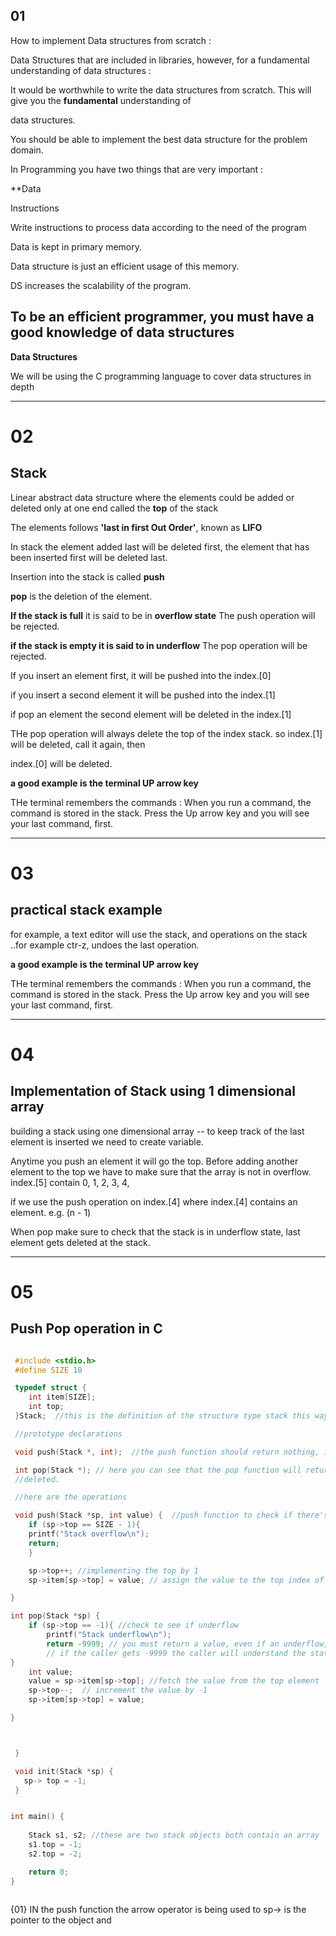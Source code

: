## 01

How to implement Data structures from scratch :

Data Structures that are included in libraries, however, for a fundamental understanding of data structures :

It would be worthwhile to write the data structures from scratch. This will give you the **fundamental** understanding of 

data structures. 

You should be able to implement the best data structure for the problem domain. 

In Programming you have two things that are very important :

**Data

Instructions 

Write instructions to process data according to the need of the program

Data is kept in primary memory.

Data structure is just an efficient usage of this memory.

DS increases the scalability of the program.

## To be an efficient programmer, you must have a good knowledge of data structures


**Data Structures** 

We will be using the C programming language to cover data structures in depth


-------------------------------


# 02
## Stack

Linear abstract data structure where the elements could be added or deleted only at one end called the **top** of the stack

The elements follows  **'last in first Out Order'**, known as **LIFO**

In stack the element added last will be deleted first, the element that has been inserted first will be deleted last.

Insertion into the stack is called **push**

**pop** is the deletion of the element.

**If the stack is full** it is said to be in **overflow state** The push operation will be rejected.

**if the stack is empty it is said to in underflow** The pop operation will be rejected.

If you insert an element first, it will be pushed into the index.[0]

if you insert a second element it will be pushed into  the index.[1]

if pop an element the second element will be deleted in the index.[1] 

THe pop operation will always delete the top of the index stack. so index.[1] will be deleted, call it again, then 

index.[0] will be deleted. 

**a good example is the terminal UP arrow key**

THe terminal remembers the commands : When you run a command, the command is stored in the stack. Press the Up arrow key and you will see your last command, first.


-----------------------------------


# 03

## practical stack example

for example, a text editor will use the stack, and operations on the stack ..for example ctr-z, undoes the last operation.

**a good example is the terminal UP arrow key**

THe terminal remembers the commands : When you run a command, the command is stored in the stack. Press the Up arrow key and you will see your last command, first.


---------------------------------

# 04

## Implementation of Stack using 1 dimensional array 

building a stack using one dimensional array -- to keep track of the last element is inserted we need to create variable.

Anytime you push an element it will go the top. Before adding another element to the top we have to make sure that the array is not in overflow. index.[5] contain 0, 1, 2, 3, 4, 

if we use the push operation on index.[4] where index.[4] contains an element. e.g. (n - 1)

When pop make sure to check that the stack is in underflow state, last element gets deleted at the stack.

---------------------------------------

# 05

## Push Pop operation in C


```c

 #include <stdio.h> 
 #define SIZE 10

 typedef struct {
 	int item[SIZE];
 	int top; 	
 }Stack;  //this is the definition of the structure type stack this way we can create as many stacks as we need

 //prototype declarations

 void push(Stack *, int);  //the push function should return nothing, it should receive the stack pointer, the address to //the stack object to which it should push into

 int pop(Stack *); // here you can see that the pop function will return the stack address where the element is being 
 //deleted.

 //here are the operations

 void push(Stack *sp, int value) {  //push function to check if there's an overflow state
 	if (sp->top == SIZE - 1){
 	printf("Stack overflow\n");
 	return;
 	}

 	sp->top++; //implementing the top by 1 
 	sp->item[sp->top] = value; // assign the value to the top index of the array {01}

}

int pop(Stack *sp) {
	if (sp->top == -1){ //check to see if underflow
		printf("Stack underflow\n");
		return -9999; // you must return a value, even if an underflow, because pop is declared as an int
		// if the caller gets -9999 the caller will understand the state is in underflow
}
	int value;
	value = sp->item[sp->top]; //fetch the value from the top element
	sp->top--;  // increment the value by -1
	sp->item[sp->top] = value;

}



 }

 void init(Stack *sp) {
   sp-> top = -1;
 }


int main() {
	
	Stack s1, s2; //these are two stack objects both contain an array
	s1.top = -1;
	s2.top = -2;

	return 0;
}



```

{01} IN the push function the arrow operator is being used to sp-> is the pointer to the object and 



